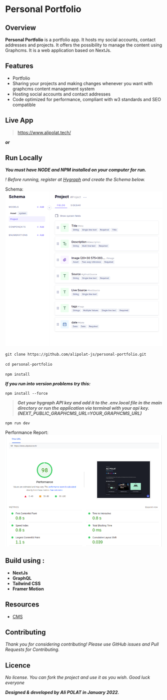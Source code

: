 # **Personal Portfolio**

## Overview
**Personal Portfolio** is a portfolio app. It hosts my social accounts, contact addresses and projects. It offers the possibility to manage the content using Graphcms. It is a web application based on NextJs.

## Features
* Portfolio
* Sharing your projects and making changes whenever you want with graphcms content management system
* Hosting social accounts and contact addresses
* Code optimized for performance, compliant with w3 standards and SEO compatible

## Live App
> https://www.alipolat.tech/

**_or_**

## Run Locally
_**You must have NODE and NPM installed on your computer for run.**_

_! Before running, register at [Hygraph](https://hygraph.com) and create the Schema below._

Schema:
![Schema](https://raw.githubusercontent.com/alipolat-js/alipolat.tech/main/Schema.png)

```
git clone https://github.com/alipolat-js/personal-portfolio.git

cd personal-portfolio

npm install
```

_**If you run into version problems try this:**_
```
npm install --force
```

> **_Get your hygraph API key and add it to the .env.local file in the main directory or run the application via terminal with your api key. (NEXT_PUBLIC_GRAPHCMS_URL=YOUR_GRAPHCMS_URL)_**

```
npm run dev
```
Performance Report:
![Performance Report](https://raw.githubusercontent.com/alipolat-js/alipolat.tech/main/PerformanceReport.png)

## Build using :
* **NextJs**
* **GraphQL**
* **Tailwind CSS**
* **Framer Motion**

## Resources
* [CMS](https://graphcms.com)

## Contributing
_Thank you for considering contributing!
Please use GitHub issues and Pull Requests for Contributing._

## Licence
_No license. You can fork the project and use it as you wish. Good luck everyone_

**_Designed & developed by Ali POLAT in January 2022._**
